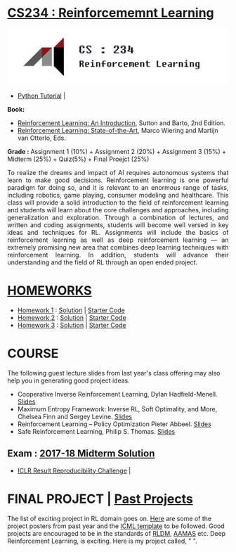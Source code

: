 # [CS234 : Reinforcememnt Learning](http://web.stanford.edu/class/cs234/index.html)

<img src="https://github.com/SKKSaikia/CS234_RL/blob/master/img/AIstan.jpg">

- [Python Tutorial](http://cs231n.github.io/python-numpy-tutorial/) | []()

<b> Book: </b>
- [Reinforcement Learning: An Introduction](https://github.com/SKKSaikia/CS234_RL/blob/master/doc/SuttonBartoIPRLBook2ndEd.pdf), Sutton and Barto, 2nd Edition.
- [Reinforcement Learning: State-of-the-Art](https://github.com/SKKSaikia/CS234_RL/blob/master/doc/RL.pdf), Marco Wiering and Martijn van Otterlo, Eds.

<b> Grade : </b> Assignment 1 (10%) + Assignment 2 (20%) + Assignment 3 (15%) + Midterm (25%) + Quiz(5%) + Final Proejct (25%)

<p align="justify">To realize the dreams and impact of AI requires autonomous systems that learn to make good decisions. Reinforcement learning is one powerful paradigm for doing so, and it is relevant to an enormous range of tasks, including robotics, game playing, consumer modeling and healthcare. This class will provide a solid introduction to the field of reinforcement learning and students will learn about the core challenges and approaches, including generalization and exploration. Through a combination of lectures, and written and coding assignments, students will become well versed in key ideas and techniques for RL. Assignments will include the basics of reinforcement learning as well as deep reinforcement learning — an extremely promising new area that combines deep learning techniques with reinforcement learning. In addition, students will advance their understanding and the field of RL through an open ended project.</p>

# [HOMEWORKS](https://github.com/SKKSaikia/CS234_RL/tree/master/hw)

- [Homework 1](https://github.com/SKKSaikia/CS234_RL/blob/master/hw/assignment1/assignment1.pdf) : [Solution](https://github.com/SKKSaikia/CS234_RL/blob/master/hw/assignment1/assignment1_solution.pdf) | [Starter Code](https://github.com/SKKSaikia/CS234_RL/tree/master/hw/assignment1)
- [Homework 2](https://github.com/SKKSaikia/CS234_RL/blob/master/hw/assignment2/assignment2.pdf) : [Solution](https://github.com/SKKSaikia/CS234_RL/blob/master/hw/assignment2/solution2.pdf) | [Starter Code](https://github.com/SKKSaikia/CS234_RL/tree/master/hw/assignment2)
- [Homework 3](https://github.com/SKKSaikia/CS234_RL/blob/master/hw/assignment3/assignment3.pdf) : [Solution](https://github.com/SKKSaikia/CS234_RL/blob/master/hw/assignment3/assignment3_solution.pdf) | [Starter Code](https://github.com/SKKSaikia/CS234_RL/tree/master/hw/assignment3)

# COURSE

The following guest lecture slides from last year's class offering may also help you in generating good project ideas. 
- Cooperative Inverse Reinforcement Learning, Dylan Hadfield-Menell. [Slides](https://github.com/SKKSaikia/CS234_RL/blob/master/slides/cs234_guest_lecture_cooperative_inverse_rl.pdf)
- Maximum Entropy Framework: Inverse RL, Soft Optimality, and More, Chelsea Finn and Sergey Levine. [Slides](https://github.com/SKKSaikia/CS234_RL/blob/master/slides/cs234_guest_lecture_maxent_invrl.pdf)
- Reinforcement Learning – Policy Optimization Pieter Abbeel. [Slides](https://github.com/SKKSaikia/CS234_RL/blob/master/slides/cs234_guest_lecture_policy_gradients.pdf)
- Safe Reinforcement Learning, Philip S. Thomas. [Slides](https://github.com/SKKSaikia/CS234_RL/blob/master/slides/cs234_guest_lecture_safe_rl.pdf)

## Exam : [2017-18 Midterm Solution](https://github.com/SKKSaikia/CS234_RL/blob/master/2017-18_mid.pdf)

- [ICLR Result Reproducibility Challenge](https://www.cs.mcgill.ca/~jpineau/ICLR2018-ReproducibilityChallenge.html) | []()

# FINAL PROJECT | [Past Projects](http://web.stanford.edu/class/cs234/project.html)

The list of exciting project in RL domain goes on. [Here](https://github.com/SKKSaikia/CS234_RL/tree/master/poster) are some of the project posters from past year and the [ICML template]() to be followed. Good projects are encouraged to be in the standards of [RLDM](http://rldm.org/), [AAMAS](http://www.aamas-conference.org/) etc. Deep Reinforcement Learning, is exciting. Here is my project called, " ".
